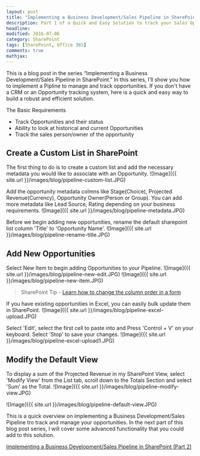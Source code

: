 ```yaml
---
layout: post
title: "Implementing a Business Development/Sales Pipeline in SharePoint (Part 1)"
description: Part 1 of a Quick and Easy Solution to track your Sales Opportunities in SharePoint.
headline: 
modified: 2016-07-06
category: SharePoint
tags: [SharePoint, Office 365]
comments: true
mathjax: 
---
```


This is a blog post in the series “Implementing a Business Development/Sales Pipeline in SharePoint.”  In this series, I’ll show you how to implement a Pipline to manage and track opportunities.
If you don't have a CRM or an Opportunity tracking system, here is a quick and easy way to build a robust and efficient solution.

The Basic Requirements

- Track Opportunities and their status
- Ability to look at historical and current Opportunities
- Track the sales person/owner of the opportunity

## Create a Custom List in SharePoint

The first thing to do is to create a custom list and add the necessary metadata you would like to associate with an Opportunity.
![Image]({{ site.url }}/images/blog/pipeline-custom-list.JPG)

Add the opportunity metadata colmns like Stage(Choice), Projected Revenue(Currency), Opportunity Owner(Person or Group). You can add more metadata like Lead Source, Rating depending on your business requirements.
![Image]({{ site.url }}/images/blog/pipeline-metadata.JPG)

Before we begin adding new opportunities, rename the default sharepoint list column 'Title' to 'Opportunity Name'.
![Image]({{ site.url }}/images/blog/pipeline-rename-title.JPG)

## Add New Opportunities

Select New Item to begin adding Opportunities to your Pipeline.
![Image]({{ site.url }}/images/blog/pipeline-new-edit.JPG)
![Image]({{ site.url }}/images/blog/pipeline-new-item.JPG) 


> SharePoint Tip - <a target="_blank" href ="/blog/sharepoint-tip-column-order/">Learn how to change the column order in a form</a>


If you have existing opportunities in Excel, you can easily bulk update them in SharePoint.
![Image]({{ site.url }}/images/blog/pipeline-excel-upload.JPG)

Select 'Edit', select the first cell to paste into and Press 'Control + V' on your keyboard. Select 'Stop' to save your changes.
![Image]({{ site.url }}/images/blog/pipeline-excel-upload1.JPG)

## Modify the Default View

To display a sum of the Projected Revenue in my SharePoint View, select 'Modify View' from the List tab, scroll down to the Totals Section and select 'Sum' as the Total.
![Image]({{ site.url }}/images/blog/pipeline-modify-view.JPG)

![Image]({{ site.url }}/images/blog/pipeline-default-view.JPG)

This is a quick overview on implementing a Business Development/Sales Pipeline tro track and manage your opportunities. In the next part of this blog post series, I will cover some advanced functionality that you could add to this solution.

<a href="{{ site.github.url }}/blog/sharepoint-sales-pipeline-2/">Implementing a Business Development/Sales Pipeline in SharePoint (Part 2)</a>
